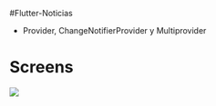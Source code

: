 #Flutter-Noticias

- Provider, ChangeNotifierProvider y Multiprovider

# Screens




![](https://i.ibb.co/RzjhrqR/Screenshot-1629247213.png)


